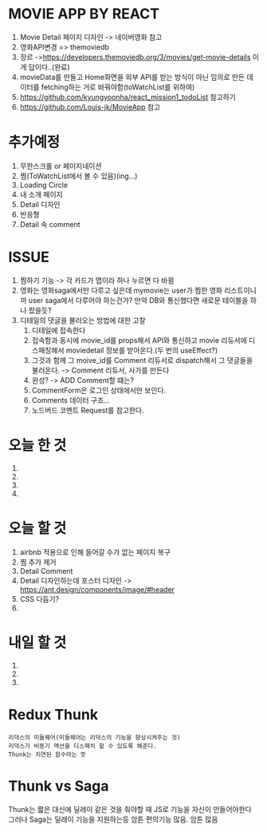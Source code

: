 # MOVIE APP BY REACT

 1. Movie Detail 페이지 디자인 -> 네이버영화 참고
 2. 영화API변경 => themoviedb
 3. 장르 ->https://developers.themoviedb.org/3/movies/get-movie-details 이게 답이다..(완료)
 4. movieData를 만들고 Home화면을 외부 API를 받는 방식이 아닌 임의로 만든 데이터를 fetching하는 거로 바꿔야함(toWatchList를 위하여)
 5. https://github.com/kyungyoonha/react_mission1_todoList 참고하기
 6. https://github.com/Louis-jk/MovieApp 참고


# 추가예정
 1. 무한스크롤 or 페이지네이션
 3. 찜(ToWatchList에서 볼 수 있음)(ing...)
 4. Loading Circle
 5. 내 소개 페이지
 6. Detail 디자인
 8. 반응형
 9. Detail 속 comment



# ISSUE
 1. 찜하기 기능 -> 각 카드가 맵이라 하나 누르면 다 바뀜
 2. 영화는 영화saga에서만 다루고 싶은데 mymovie는 user가 찜한 영화 리스트이니까 user saga에서 다루어야 하는건가? 만약 DB와 통신했다면 새로문 테이블을 하나 팠을듯?
 3. 디테일의 댓글을 불러오는 방법에 대한 고찰
     1. 디테일에 접속한다
     2. 접속함과 동시에 movie_id를 props해서 API와 통신하고 movie 리듀서에 디스패칭해서 moviedetail 정보를 받아온다.(두 번의 useEffect?) 
     3. 그것과 함께 그 moive_id를 Comment 리듀서로 dispatch해서 그 댓글들을 불러온다. -> Comment 리듀서, 사가를 만든다
     4. 완성? -> ADD Comment할 떄는?
     5. CommentForm은 로그인 상태에서만 보인다.
     6. Comments 데이터 구조...
     7. 노드버드 코멘트 Request를 참고한다.

# 오늘 한 것
  1. 
  2. 
  3. 
  4. 

# 오늘 할 것
  1. airbnb 적용으로 인해 들어갈 수가 없는 페이지 복구
  2. 찜 추가 제거
  3. Detail Comment
  4. Detail 디자인하는데 포스터 디자인 -> https://ant.design/components/image/#header
  5. CSS 다듬기?
  6. 
  

  

# 내일 할 것
  1. 
  2. 
  3. 
  

# Redux Thunk
    리덕스의 미들웨어(미들웨어는 리덕스의 기능을 향상시켜주는 것)
    리덕스가 비동기 액선을 디스패치 할 수 있도록 해준다.
    Thunk는 지연된 함수라는 뜻
  
# Thunk vs Saga
  Thunk는 짧은 대신에 딜레이 같은 것을 줘야할 때 JS로 기능을 자신이 만들어야한다
  그러나 Saga는 딜레이 기능을 지원하는등 암튼 편의기능 많음. 암튼 많음

